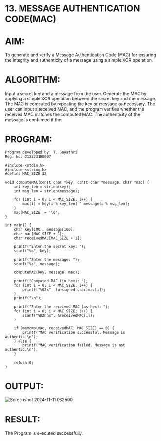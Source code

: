 # 13. MESSAGE AUTHENTICATION CODE(MAC)

# AIM:
To generate and verify a Message Authentication Code (MAC) for ensuring the integrity and authenticity of a message using a simple XOR operation.

# ALGORITHM:
Input a secret key and a message from the user. Generate the MAC by applying a simple XOR operation between the secret key and the message. The MAC is computed by repeating the key or message as necessary. The user can input a received MAC, and the program verifies whether the received MAC matches the computed MAC. The authenticity of the message is confirmed if the.

# PROGRAM:
```
Program developed by: T. Gayathri
Reg. No: 212223100007

#include <stdio.h>
#include <string.h>
#define MAC_SIZE 32

void computeMAC(const char *key, const char *message, char *mac) {
    int key_len = strlen(key);
    int msg_len = strlen(message);

    for (int i = 0; i < MAC_SIZE; i++) {
        mac[i] = key[i % key_len] ^ message[i % msg_len];
    }
    mac[MAC_SIZE] = '\0';
}

int main() {
    char key[100], message[100];
    char mac[MAC_SIZE + 1];
    char receivedMAC[MAC_SIZE + 1];

    printf("Enter the secret key: ");
    scanf("%s", key);

    printf("Enter the message: ");
    scanf("%s", message);

    computeMAC(key, message, mac);

    printf("Computed MAC (in hex): ");
    for (int i = 0; i < MAC_SIZE; i++) {
        printf("%02x", (unsigned char)mac[i]);
    }
    printf("\n");

    printf("Enter the received MAC (as hex): ");
    for (int i = 0; i < MAC_SIZE; i++) {
        scanf("%02hhx", &receivedMAC[i]);
    }

    if (memcmp(mac, receivedMAC, MAC_SIZE) == 0) {
        printf("MAC verification successful. Message is authentic.\n");
    } else {
        printf("MAC verification failed. Message is not authentic.\n");
    }

    return 0;
}
```

# OUTPUT:

![Screenshot 2024-11-11 032500](https://github.com/user-attachments/assets/e3f41d9c-badc-4c50-b037-761da1e65b54)

# RESULT:
The Program is executed successfully.
